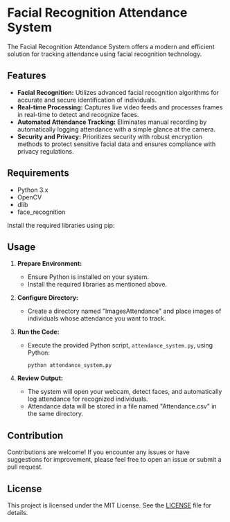# Facial Recognition Attendance System

The Facial Recognition Attendance System offers a modern and efficient solution for tracking attendance using facial recognition technology.

## Features

- **Facial Recognition:** Utilizes advanced facial recognition algorithms for accurate and secure identification of individuals.
- **Real-time Processing:** Captures live video feeds and processes frames in real-time to detect and recognize faces.
- **Automated Attendance Tracking:** Eliminates manual recording by automatically logging attendance with a simple glance at the camera.
- **Security and Privacy:** Prioritizes security with robust encryption methods to protect sensitive facial data and ensures compliance with privacy regulations.

## Requirements

- Python 3.x
- OpenCV
- dlib
- face_recognition

Install the required libraries using pip:

## Usage

1. **Prepare Environment:**
   - Ensure Python is installed on your system.
   - Install the required libraries as mentioned above.

2. **Configure Directory:**
   - Create a directory named "ImagesAttendance" and place images of individuals whose attendance you want to track.

3. **Run the Code:**
   - Execute the provided Python script, `attendance_system.py`, using Python:
     ```
     python attendance_system.py
     ```

4. **Review Output:**
   - The system will open your webcam, detect faces, and automatically log attendance for recognized individuals.
   - Attendance data will be stored in a file named "Attendance.csv" in the same directory.

## Contribution

Contributions are welcome! If you encounter any issues or have suggestions for improvement, please feel free to open an issue or submit a pull request.

## License

This project is licensed under the MIT License. See the [LICENSE](LICENSE) file for details.
